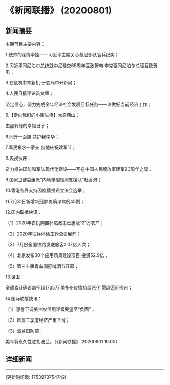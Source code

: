 # 《新闻联播》 (20200801)

## 新闻摘要

本期节目主要内容：

1.统帅的深情牵挂——习近平主席关心基层部队官兵纪实；

2.习近平同尼泊尔总统就中尼建交65周年互致贺电 李克强同尼泊尔总理互致贺电；

3.在危机中育新机 于变局中开新局；

4.人民日报评论员文章：

坚定信心，努力完成全年经济社会发展目标任务——论做好当前经济工作；

5.【走向我们的小康生活】太原西山：

由黑转绿的幸福日子；

6.同升一面旗 共护我中华；

7.军民鱼水一家亲 各地庆祝建军节；

8.央视快评：

奋力推进国防和军队现代化建设——写在中国人民解放军建军93周年之际；

9.国家卫健委组派“内地核酸检测支援队”赴香港；

10.香港各界支持因疫情推迟立法会选举；

11.7月31日新增新冠肺炎确诊病例45例；

12.国内联播快讯：

（1）2020年农机购置补贴政策已惠及121万农户；

（2）2020年征兵体检工作全面展开；

（3）7月份全国铁路发送旅客2.07亿人次；

（4）北京发布30个应用场景建设项目 投资52.9亿；

（5）第三十届青岛国际啤酒节开幕；

13.世卫：

全球累计确诊病例超1735万 美多州疫情持续恶化 飓风逼近佛州；

14.国际联播快讯：

（1）惠誉下调美主权信用评级展望至“负面”；

（2）欧盟二季度经济严重下滑；

（3）波兰国防部：

美军将永久性驻扎波兰。（《新闻联播》 20200801 19:00）

## 详细新闻

---

(更新时间戳: 1753973754742)

